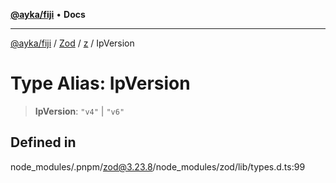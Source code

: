 [**@ayka/fiji**](../../../../../README.md) • **Docs**

***

[@ayka/fiji](../../../../../globals.md) / [Zod](../../../README.md) / [z](../README.md) / IpVersion

# Type Alias: IpVersion

> **IpVersion**: `"v4"` \| `"v6"`

## Defined in

node\_modules/.pnpm/zod@3.23.8/node\_modules/zod/lib/types.d.ts:99
